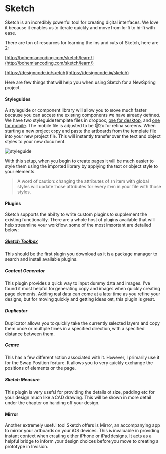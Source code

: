 # Sketch
Sketch is an incredibly powerful tool for creating digital interfaces. We love it because it enables us to iterate quickly and move from lo-fi to hi-fi with ease.

There are ton of resources for learning the ins and outs of Sketch, here are 2:

[http://bohemiancoding.com/sketch/learn/](http://bohemiancoding.com/sketch/learn/)

[https://designcode.io/sketch](https://designcode.io/sketch)


Here are few things that will help you when using Sketch for a NewSpring project.


#### Styleguides
A styleguide or component library will allow you to move much faster because you can access the existing components we have already defined. We have two styleguide template files in dropbox, [one for desktop](https://www.dropbox.com/s/c870ky272sm5dx2/desktop-newspring_ui_kit.sketch?dl=0), and [one for mobile](https://www.dropbox.com/s/cgp5rjx4nshquh6/mobile-newspring_ui_kit.sketch?dl=0). The mobile file is adjusted to be @2x for retina screens. When starting a new project copy and paste the artboards from the template file into your new project file. This will instantly transfer over the text and object styles to your new document.  

![styleguide](https://s3.amazonaws.com/uploads.hipchat.com/21097/1894791/qmVd1nzDnVTDSzd/upload.png)

With this setup, when you begin to create pages it will be much easier to style them using the imported library by applying the text or object style to your elements. 
> A word of caution: changing the attributes of an item with global styles will update those attributes for every item in your file with those styles.


#### 	Plugins
Sketch supports the ability to write custom plugins to supplement the existing functionality. There are a whole host of plugins available that will help streamline your workflow, some of the most important are detailed below:

##### [Sketch Toolbox](http://sketchtoolbox.com/)
This should be the first plugin you download as it is a package manager to search and install available plugins.

##### Content Generator
This plugin provides a quick way to input dummy data and images. I’ve found it most helpful for generating copy and images when quickly creating page elements. Adding real data can come at a later time as you refine your designs, but for moving quickly and getting ideas out, this plugin is great.

##### Duplicator
Duplicator allows you to quickly take the currently selected layers and copy them once or multiple times in a specified direction, with a specified distance between them. 

##### Cemre
This has a few different action associated with it. However, I primarily use it for the Swap Position feature. It allows you to very quickly exchange the positions of elements on the page.

##### Sketch Measure
This plugin is very useful for providing the details of size, padding etc for your design much like a CAD drawing. This will be shown in more detail under the chapter on handing off your design. 

#### 	Mirror
Another extremely useful tool Sketch offers is Mirror, an accompanying app to mirror your artboards on your iOS devices. This is invaluable in providing instant context when creating either iPhone or iPad designs. It acts as a helpful bridge to inform your design choices before you move to creating a prototype in Invision. 


